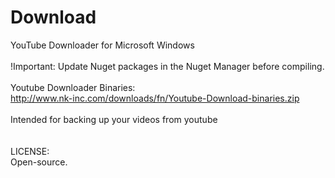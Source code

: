 # Download
YouTube Downloader for Microsoft Windows<br/><br/>
!Important: Update Nuget packages in the Nuget Manager before compiling.<br/>
<br/>
Youtube Downloader Binaries:<br/>
http://www.nk-inc.com/downloads/fn/Youtube-Download-binaries.zip
<br/><br/>
Intended for backing up your videos from youtube<br/>
<br/><br/>
LICENSE:<br/>
Open-source.<br/>
<br/>
<br/>
<br/>
